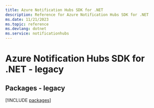 ```yaml
---
title: Azure Notification Hubs SDK for .NET
description: Reference for Azure Notification Hubs SDK for .NET
ms.date: 11/21/2023
ms.topic: reference
ms.devlang: dotnet
ms.service: notificationhubs
---
```

# Azure Notification Hubs SDK for .NET - legacy
## Packages - legacy
[!INCLUDE [packages](notification-hubs-index.md)]